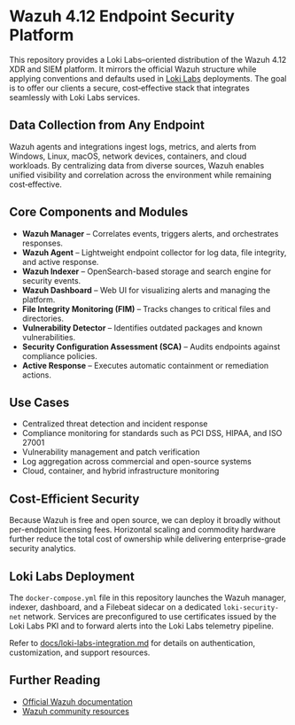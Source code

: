 # Wazuh 4.12 Endpoint Security Platform

This repository provides a Loki Labs–oriented distribution of the Wazuh 4.12 XDR and SIEM platform. It mirrors the official Wazuh structure while applying conventions and defaults used in [Loki Labs](https://lokilabs.io) deployments. The goal is to offer our clients a secure, cost‑effective stack that integrates seamlessly with Loki Labs services.

## Data Collection from Any Endpoint

Wazuh agents and integrations ingest logs, metrics, and alerts from Windows, Linux, macOS, network devices, containers, and cloud workloads. By centralizing data from diverse sources, Wazuh enables unified visibility and correlation across the environment while remaining cost‑effective.

## Core Components and Modules

- **Wazuh Manager** – Correlates events, triggers alerts, and orchestrates responses.
- **Wazuh Agent** – Lightweight endpoint collector for log data, file integrity, and active response.
- **Wazuh Indexer** – OpenSearch-based storage and search engine for security events.
- **Wazuh Dashboard** – Web UI for visualizing alerts and managing the platform.
- **File Integrity Monitoring (FIM)** – Tracks changes to critical files and directories.
- **Vulnerability Detector** – Identifies outdated packages and known vulnerabilities.
- **Security Configuration Assessment (SCA)** – Audits endpoints against compliance policies.
- **Active Response** – Executes automatic containment or remediation actions.

## Use Cases

- Centralized threat detection and incident response
- Compliance monitoring for standards such as PCI DSS, HIPAA, and ISO 27001
- Vulnerability management and patch verification
- Log aggregation across commercial and open-source systems
- Cloud, container, and hybrid infrastructure monitoring

## Cost-Efficient Security

Because Wazuh is free and open source, we can deploy it broadly without per-endpoint licensing fees. Horizontal scaling and commodity hardware further reduce the total cost of ownership while delivering enterprise-grade security analytics.

## Loki Labs Deployment

The `docker-compose.yml` file in this repository launches the Wazuh manager, indexer, dashboard, and a Filebeat sidecar on a dedicated `loki-security-net` network. Services are preconfigured to use certificates issued by the Loki Labs PKI and to forward alerts into the Loki Labs telemetry pipeline.

Refer to [docs/loki-labs-integration.md](docs/loki-labs-integration.md) for details on authentication, customization, and support resources.

## Further Reading

- [Official Wazuh documentation](https://documentation.wazuh.com/4.12/)
- [Wazuh community resources](https://wazuh.com/community/)
